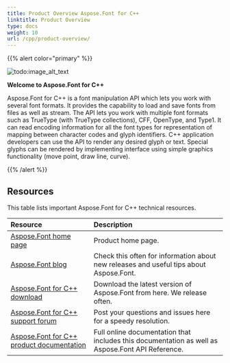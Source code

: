 ```yaml
---
title: Product Overview Aspose.Font for C++
linktitle: Product Overview 
type: docs
weight: 10
url: /cpp/product-overview/
---
```


{{% alert color="primary" %}}

![todo:image_alt_text](product-overview_1.png)

**Welcome to Aspose.Font for C++**

Aspose.Font for C++ is a font manipulation API which lets you work with several font formats. It provides the capability to load and save fonts from files as well as stream. The API lets you work with multiple font formats such as TrueType (with TrueType collections), CFF, OpenType, and Type1. It can read encoding information for all the font types for representation of mapping between character codes and glyph identifiers. C++ application developers can use the API to render any desired glyph or text. Special glyphs can be rendered by implementing interface using simple graphics functionality (move point, draw line, curve).

{{% /alert %}}

## **Resources**
This table lists important Aspose.Font for C++ technical resources.

|**Resource**|**Description**|
| :- | :- |
|[Aspose.Font home page](https://products.aspose.com/font/cpp)|Product home page.|
|[Aspose.Font blog](https://blog.aspose.com/category/font/)|Check this often for information about new releases and useful tips about Aspose.Font.|
|[Aspose.Font for C++ download](https://www.nuget.org/packages/Aspose.font.cpp/)|Download the latest version of Aspose.Font from here. We release often.|
|[Aspose.Font for C++ support forum](https://forum.aspose.com/font)|Post your questions and issues here for a speedy resolution.|
|[Aspose.Font for C++ product documentation](/font/cpp/home/)|Full online documentation that includes this documentation as well as Aspose.Font API Reference.|
